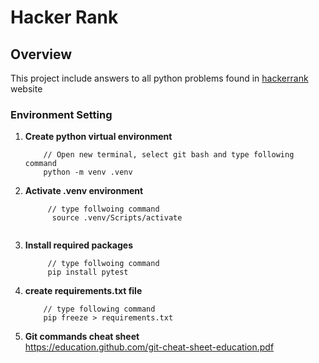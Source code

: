 Hacker Rank
===========

Overview
--------
   This project include answers to all python problems found in [hackerrank](
    https://www.hackerrank.com/dashboard) website
    
### Environment Setting

1. **Create python virtual environment**

    ```
        // Open new terminal, select git bash and type following command
        python -m venv .venv
    ````

2. **Activate .venv environment**

   ```
        // type follwoing command
         source .venv/Scripts/activate
   

3. **Install required packages**
   ```
        // type follwoing command
        pip install pytest
   ```
    

4. **create requirements.txt file**
    ```
        // type following command
        pip freeze > requirements.txt
    ```

4. **Git commands cheat sheet**  
    https://education.github.com/git-cheat-sheet-education.pdf
